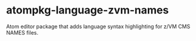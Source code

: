 # atompkg-language-zvm-names
Atom editor package that adds language syntax highlighting for z/VM CMS NAMES files.

